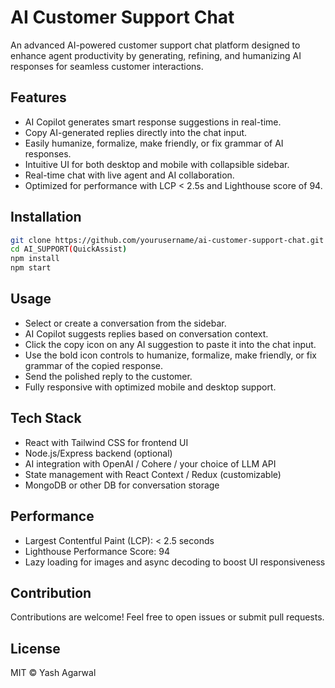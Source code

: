 # AI Customer Support Chat

An advanced AI-powered customer support chat platform designed to enhance agent productivity by generating, refining, and humanizing AI responses for seamless customer interactions.


## Features

- AI Copilot generates smart response suggestions in real-time.
- Copy AI-generated replies directly into the chat input.
- Easily humanize, formalize, make friendly, or fix grammar of AI responses.
- Intuitive UI for both desktop and mobile with collapsible sidebar.
- Real-time chat with live agent and AI collaboration.
- Optimized for performance with LCP < 2.5s and Lighthouse score of 94.


## Installation

```bash
git clone https://github.com/yourusername/ai-customer-support-chat.git
cd AI_SUPPORT(QuickAssist)
npm install
npm start
```

## Usage

- Select or create a conversation from the sidebar.
- AI Copilot suggests replies based on conversation context.
- Click the copy icon on any AI suggestion to paste it into the chat input.
- Use the bold icon controls to humanize, formalize, make friendly, or fix grammar of the copied response.
- Send the polished reply to the customer.
- Fully responsive with optimized mobile and desktop support.


## Tech Stack

- React with Tailwind CSS for frontend UI
- Node.js/Express backend (optional)
- AI integration with OpenAI / Cohere / your choice of LLM API
- State management with React Context / Redux (customizable)
- MongoDB or other DB for conversation storage


## Performance

- Largest Contentful Paint (LCP): < 2.5 seconds
- Lighthouse Performance Score: 94
- Lazy loading for images and async decoding to boost UI responsiveness


## Contribution

Contributions are welcome! Feel free to open issues or submit pull requests.


## License

MIT © Yash Agarwal
